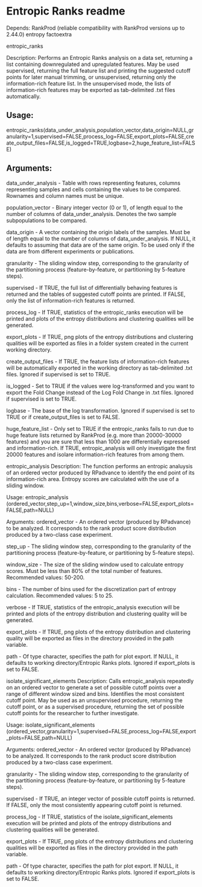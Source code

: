 # Entropic Ranks readme

Depends:
RankProd (reliable compatibility with RankProd versions up to 2.44.0)
entropy
factoextra

entropic_ranks

Description: Performs an Entropic Ranks analysis on a data set, returning a list containing downregulated and upregulated features. May be used supervised, returning the full feature list and printing the suggested cutoff points for later manual trimming, or unsupervised, returning only the information-rich feature list. In the unsupervised mode, the lists of information-rich features may be exported as tab-delimited .txt files automatically.

## Usage:
entropic_ranks(data_under_analysis,population_vector,data_origin=NULL,granularity=1,supervised=FALSE,process_log=FALSE,export_plots=FALSE,create_output_files=FALSE,is_logged=TRUE,logbase=2,huge_feature_list=FALSE)

## Arguments:
data_under_analysis - Table with rows representing features, columns representing samples and cells containing the values to be compared. Rownames and column names must be unique.

population_vector - Binary integer vector (0 or 1), of length equal to the number of columns of data_under_analysis. Denotes the two sample subpopulations to be compared.

data_origin - A vector containing the origin labels of the samples. Must be of length equal to the number of columns of data_under_analysis. If NULL, it defaults to assuming that data are of the same origin. To be used only if the data are from different experiments or publications.

granularity - The sliding window step, corresponding to the granularity of the partitioning process (feature-by-feature, or partitioning by 5-feature steps).

supervised - If TRUE, the full list of differentially behaving features is returned and the tables of suggested cutoff points are printed. If FALSE, only the list of information-rich features is returned.

process_log - If TRUE, statistics of the entropic_ranks execution will be printed and plots of the entropy distributions and clustering qualities will be generated.

export_plots - If TRUE, png plots of the entropy distributions and clustering qualities will be exported as files in a folder system created in the current working directory.

create_output_files - If TRUE, the feature lists of information-rich features will be automatically exported in the working directory as tab-delimited .txt files. Ignored if supervised is set to TRUE.

is_logged - Set to TRUE if the values were log-transformed and you want to export the Fold Change instead of the Log Fold Change in .txt files. Ignored if supervised is set to TRUE.

logbase - The base of the log transformation. Ignored if supervised is set to TRUE or if create_output_files is set to FALSE.

huge_feature_list - Only set to TRUE if the entropic_ranks fails to run due to huge feature lists returned by RankProd (e.g. more than 20000-30000 features) and you are sure that less than 1000 are differentially expressed and information-rich. If TRUE, entropic_analysis will only investigate the first 20000 features and isolare information-rich features from among them.


entropic_analysis
Description: The function performs an entropic analuysis of an ordered vector produced by RPadvance to identify the end point of its information-rich area. Entropy scores are calculated with the use of a sliding window.

Usage: entropic_analysis (ordered_vector,step_up=1,window_size,bins,verbose=FALSE,export_plots=FALSE,path=NULL)

Arguments:
ordered_vector - An ordered vector (produced by RPadvance) to be analyzed. It corresponds to the rank product score distribution produced by a two-class case experiment.

step_up - The sliding window step, corresponding to the granularity of the partitioning process (feature-by-feature, or partitioning by 5-feature steps).

window_size - The size of the sliding window used to calculate entropy scores. Must be less than 80% of the total number of features. Recommended values: 50-200.

bins - The number of bins used for the discretization part of entropy calculation. Recommended values: 5 to 25.

verbose - If TRUE, statistics of the entropic_analysis execution will be printed and plots of the entropy distribution and clustering quality will be generated.

export_plots - If TRUE, png plots of the entropy distribution and clustering quality will be exported as files in the directory provided in the path variable.

path - Of type character, specifies the path for plot export. If NULL, it defaults to working directory/Entropic Ranks plots. Ignored if export_plots is set to FALSE.



isolate_significant_elements
Description: Calls entropic_analysis repeatedly on an ordered vector to generate a set of possible cutoff points over a range of different window sized and bins. Identifies the most consistent cutoff point. May be used as an unsupervised procedure, returning the cutoff point, or as a supervised procedure, returning the set of possible cutoff points for the researcher to further investigate.

Usage: isolate_significant_elements (ordered_vector,granularity=1,supervised=FALSE,process_log=FALSE,export_plots=FALSE,path=NULL)

Arguments:
ordered_vector - An ordered vector (produced by RPadvance) to be analyzed. It corresponds to the rank product score distribution produced by a two-class case experiment.

granularity - The sliding window step, corresponding to the granularity of the partitioning process (feature-by-feature, or partitioning by 5-feature steps).

supervised - If TRUE, an integer vector of possible cutoff points is returned. If FALSE, only the most consistently appearing cutoff point is returned.

process_log - If TRUE, statistics of the isolate_significant_elements execution will be printed and plots of the entropy distributions and clustering qualities will be generated.

export_plots - If TRUE, png plots of the entropy distributions and clustering qualities will be exported as files in the directory provided in the path variable.

path - Of type character, specifies the path for plot export. If NULL, it defaults to working directory/Entropic Ranks plots. Ignored if export_plots is set to FALSE.
